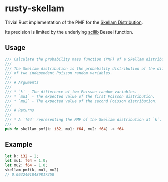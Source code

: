 # rusty-skellam

Trivial Rust implementation of the PMF for the [Skellam Distribution](https://en.wikipedia.org/wiki/Skellam_distribution).

Its precision is limited by the underlying [scilib](https://github.com/At0micBee/scilib) Bessel function.

## Usage

```rust
/// Calculate the probability mass function (PMF) of a Skellam distribution.
///
/// The Skellam distribution is the probability distribution of the difference
/// of two independent Poisson random variables.
///
/// # Arguments
///
/// * `k` - The difference of two Poisson random variables.
/// * `mu1` - The expected value of the first Poisson distribution.
/// * `mu2` - The expected value of the second Poisson distribution.
///
/// # Returns
///
/// * A `f64` representing the PMF of the Skellam distribution at `k`.
///
pub fn skellam_pmf(k: i32, mu1: f64, mu2: f64) -> f64 
```

## Example

```rust
let k: i32 = 2;
let mu1: f64 = 1.0;
let mu2: f64 = 1.0;
skellam_pmf(k, mu1, mu2)
// 0.09324018489817358
```
